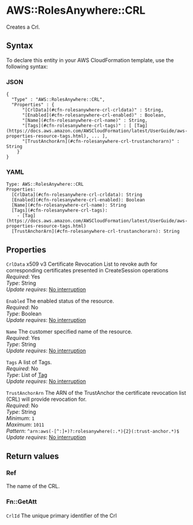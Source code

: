 # AWS::RolesAnywhere::CRL<a name="aws-resource-rolesanywhere-crl"></a>

 Creates a Crl\. 

## Syntax<a name="aws-resource-rolesanywhere-crl-syntax"></a>

To declare this entity in your AWS CloudFormation template, use the following syntax:

### JSON<a name="aws-resource-rolesanywhere-crl-syntax.json"></a>

```
{
  "Type" : "AWS::RolesAnywhere::CRL",
  "Properties" : {
      "[CrlData](#cfn-rolesanywhere-crl-crldata)" : String,
      "[Enabled](#cfn-rolesanywhere-crl-enabled)" : Boolean,
      "[Name](#cfn-rolesanywhere-crl-name)" : String,
      "[Tags](#cfn-rolesanywhere-crl-tags)" : [ [Tag](https://docs.aws.amazon.com/AWSCloudFormation/latest/UserGuide/aws-properties-resource-tags.html), ... ],
      "[TrustAnchorArn](#cfn-rolesanywhere-crl-trustanchorarn)" : String
    }
}
```

### YAML<a name="aws-resource-rolesanywhere-crl-syntax.yaml"></a>

```
Type: AWS::RolesAnywhere::CRL
Properties: 
  [CrlData](#cfn-rolesanywhere-crl-crldata): String
  [Enabled](#cfn-rolesanywhere-crl-enabled): Boolean
  [Name](#cfn-rolesanywhere-crl-name): String
  [Tags](#cfn-rolesanywhere-crl-tags): 
    - [Tag](https://docs.aws.amazon.com/AWSCloudFormation/latest/UserGuide/aws-properties-resource-tags.html)
  [TrustAnchorArn](#cfn-rolesanywhere-crl-trustanchorarn): String
```

## Properties<a name="aws-resource-rolesanywhere-crl-properties"></a>

`CrlData`  <a name="cfn-rolesanywhere-crl-crldata"></a>
 x509 v3 Certificate Revocation List to revoke auth for corresponding certificates presented in CreateSession operations  
*Required*: Yes  
*Type*: String  
*Update requires*: [No interruption](https://docs.aws.amazon.com/AWSCloudFormation/latest/UserGuide/using-cfn-updating-stacks-update-behaviors.html#update-no-interrupt)

`Enabled`  <a name="cfn-rolesanywhere-crl-enabled"></a>
 The enabled status of the resource\.   
*Required*: No  
*Type*: Boolean  
*Update requires*: [No interruption](https://docs.aws.amazon.com/AWSCloudFormation/latest/UserGuide/using-cfn-updating-stacks-update-behaviors.html#update-no-interrupt)

`Name`  <a name="cfn-rolesanywhere-crl-name"></a>
 The customer specified name of the resource\.   
*Required*: Yes  
*Type*: String  
*Update requires*: [No interruption](https://docs.aws.amazon.com/AWSCloudFormation/latest/UserGuide/using-cfn-updating-stacks-update-behaviors.html#update-no-interrupt)

`Tags`  <a name="cfn-rolesanywhere-crl-tags"></a>
 A list of Tags\.   
*Required*: No  
*Type*: List of [Tag](https://docs.aws.amazon.com/AWSCloudFormation/latest/UserGuide/aws-properties-resource-tags.html)  
*Update requires*: [No interruption](https://docs.aws.amazon.com/AWSCloudFormation/latest/UserGuide/using-cfn-updating-stacks-update-behaviors.html#update-no-interrupt)

`TrustAnchorArn`  <a name="cfn-rolesanywhere-crl-trustanchorarn"></a>
The ARN of the TrustAnchor the certificate revocation list \(CRL\) will provide revocation for\.  
*Required*: No  
*Type*: String  
*Minimum*: `1`  
*Maximum*: `1011`  
*Pattern*: `^arn:aws(-[^:]+)?:rolesanywhere(:.*){2}(:trust-anchor.*)$`  
*Update requires*: [No interruption](https://docs.aws.amazon.com/AWSCloudFormation/latest/UserGuide/using-cfn-updating-stacks-update-behaviors.html#update-no-interrupt)

## Return values<a name="aws-resource-rolesanywhere-crl-return-values"></a>

### Ref<a name="aws-resource-rolesanywhere-crl-return-values-ref"></a>

 The name of the CRL\. 

### Fn::GetAtt<a name="aws-resource-rolesanywhere-crl-return-values-fn--getatt"></a>

 

#### <a name="aws-resource-rolesanywhere-crl-return-values-fn--getatt-fn--getatt"></a>

`CrlId`  <a name="CrlId-fn::getatt"></a>
The unique primary identifier of the Crl 